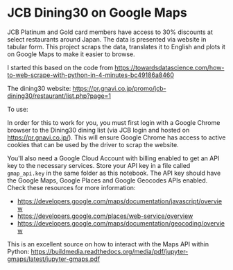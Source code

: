 # JCB Dining30 on Google Maps
JCB Platinum and Gold card members have access to 30% discounts at select restaurants around Japan. The data is presented via website in tabular form. This project scraps the data, translates it to English and plots it on Google Maps to make it easier to browse.

I started this based on the code from https://towardsdatascience.com/how-to-web-scrape-with-python-in-4-minutes-bc49186a8460

The dining30 website: https://pr.gnavi.co.jp/promo/jcb-dining30/restaurant/list.php?page=1

To use:

In order for this to work for you, you must first login with a Google Chrome browser to the Dining30 dining list (via JCB login and hosted on https://pr.gnavi.co.jp/).  This will ensure Google Chrome has access to active cookies that can be used by the driver to scrap the website.

You'll also need a Google Cloud Account with billing enabled to get an API key to the necessary services.  Store your API key in a file called `gmap_api.key` in the same folder as this notebook. The API key should have the Google Maps, Google Places and Google Geocodes APIs enabled.  Check these resources for more information:
 - https://developers.google.com/maps/documentation/javascript/overview
 - https://developers.google.com/places/web-service/overview
 - https://developers.google.com/maps/documentation/geocoding/overview
 
This is an excellent source on how to interact with the Maps API within Python: https://buildmedia.readthedocs.org/media/pdf/jupyter-gmaps/latest/jupyter-gmaps.pdf
